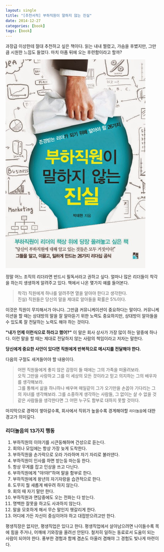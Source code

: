 ```yaml
---
layout: single
title: "[추천서적] 부하직원이 말하지 않는 진실"
date: 2014-12-27
categories: [book]
tags: [book]
---
```


과장급 이상한테 절대 추천하고 싶은 책이다.
읽는 내내 찔렸고, 가슴을 후볐지만, 그만큼 시원한 느낌도 들었다. 마치 아픔 뒤에 오는 후련함이라고 할까?

![true](/assets/images/true.jpg)

정말 어느 조직의 리더라면 반드시 필독서라고 권하고 싶다. 얼마나 많은 리더들이 착각을 하는지 생생하게 알려주고 있다.
책에서 나온 몇가지 예를 들어본다.

> 착각) 직원에게 하나를 알려주면 열을 알아야 한다고 생각한다.  
> 진실) 직원들은 당신의 말을 제대로 알아들을 확률은 5%이다.

이것은 직원이 무지해서가 아니다. 그만큼 커뮤니케이션이 중요하다는 말이다. 커뮤니케이션을 할 때는 상대방의 말을 잘 알아듣기 위한 노력도 중요하지만, 상대방이 알아들을 수 있도록 잘 전달하는 노력도 해야 하는 것이다.

**"내가 언제 이런식으로 하라고 했어?"** 이 말은 회사 상사가 가장 많이 하는 말중에 하나다.
이런 말을 할 때는 제대로 전달하지 않는 사람의 책임이라고 저자는 말한다.

**당신에게 중요한 사안이 있다면 직원에게 반복적으로 메시지를 전달해야 한다.**

다음의 구절도 새겨들어야 할 내용이다.

> 어떤 직원들에게 좋지 않은 감정이 들 때에는 그의 가족을 떠올려보라.  
> 오직 그만을 사랑하고 그를 이 세상의 모든 것이라고 믿고 의지하는 그의 배우자를 생각해보라.  
> 그를 통해서 삶을 하나하나 배우며 매일같이 그가 오기만을 손꼽아 기다리는 그의 자녀를 생각해보라. 그를 소중하게 생각하는 사람들, 그 없이는 살 수 없을 것 같은 사람들을 생각한다면 그 어떤 누구도 함부로 대하지 못할 것이다.

마지막으로 경력이 쌓아갈수록, 회사에서 직위가 높을수록 경계해야할 `리더놀음`에 대한 경고가 의미깊다.

### 리더놀음의 13가지 행동

1. 부하직원의 이야기를 시큰둥해하며 건성으로 듣는다.
1. 회의나 모임에는 항상 가장 늦게 도착한다.
1. 부하직원을 손가락으로 오라 가라하며 자기 자리로 불러댄다.
1. 부하직원이 인사를 하면 받는둥 마는둥 한다.
1. 항상 무게를 잡고 인상을 쓰고 다닌다.
1. 부하직원에게 "야!야!"하며 말을 함부로 한다.
1. 부하직원에게 왕년의 자기자랑을 습관적으로 한다.
1. 도무지 뭘 새롭게 배우려 하지 않는다.
1. 회의 때 자기 말만 한다.
1. 부하직원과 면담중에도 오는 전화는 다 받는다.
1. 명백한 잘못을 하고도 사과하지 않는다.
1. 말을 모호하게 해서 무슨 말인지 헷갈리게 한다.
1. 어디에 가든 자신이 중심이어야 하고 대접받으려고만 한다.

평생직장은 없지만, 평생직업은 있다고 한다. 평생직업에서 살아남으려면 나이들수록 목에 힘을 주거나, 어깨에 기와장을 올려선 안된다. 철저히 일하는 동료로서 도움이 되는 사람이 되어야 한다. 풍부한 경험과 함께 겸손도 아울러 겸해야 그 경험도 빛나게 마련이다.

